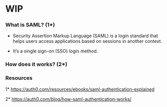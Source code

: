 # WIP

### What is SAML? (1*)

- Security Assertion Markup Language (SAML) is a login standard that helps users access applications based on sessions in another context.

- It’s a single sign-on (SSO) login method.


### How does it works? (2*)

### Resources

1* https://auth0.com/resources/ebooks/saml-authentication-explained

2* https://auth0.com/blog/how-saml-authentication-works/
